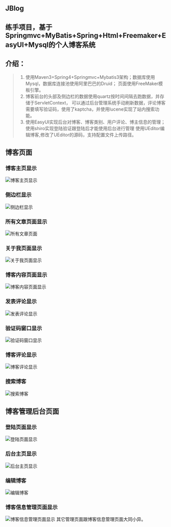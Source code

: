 ## JBlog
## 练手项目，基于Springmvc+MyBatis+Spring+Html+Freemaker+EasyUI+Mysql的个人博客系统
## 介绍：
>1. 使用Maven3+Spring4+Springmvc+Mybatis3架构；数据库使用Mysql，数据库连接池使用阿里巴巴的Druid；
    页面使用FreeMaker模板引擎。
>2. 博客前台的头部及侧边栏的数据使用quartz按时间间隔去跑数据，并存储于ServletContext，
    可以通过后台管理系统手动刷新数据，评论博客需要填写验证码，使用了kaptcha，并使用lucene实现了站内搜索功能。
>3. 使用EasyUI实现后台对博客、博客类别、用户评论、博主信息的管理；使用shiro实现登陆验证跟登陆后才能使用后台进行管理
    使用UEditor编辑博客,修改了UEditor的源码，支持配置文件上传路径。
## 博客页面
### 博客主页显示
![博客主页显示](https://github.com/Madiven/JBlog/blob/master/readmeImages/01.png)
### 侧边栏显示
![侧边栏显示](https://github.com/Madiven/JBlog/blob/master/readmeImages/02.png)
### 所有文章页面显示
![所有文章页面](https://github.com/Madiven/JBlog/blob/master/readmeImages/03.png)
### 关于我页面显示
![关于我页面显示](https://github.com/Madiven/JBlog/blob/master/readmeImages/04.png)
### 博客内容页面显示
![博客内容页面显示](https://github.com/Madiven/JBlog/blob/master/readmeImages/05.png)
### 发表评论显示
![发表评论显示](https://github.com/Madiven/JBlog/blob/master/readmeImages/13.png)
### 验证码窗口显示
![验证码窗口显示](https://github.com/Madiven/JBlog/blob/master/readmeImages/06.png)
### 博客评论显示
![博客评论显示](https://github.com/Madiven/JBlog/blob/master/readmeImages/08.png)
### 搜索博客
![搜索博客](https://github.com/Madiven/JBlog/blob/master/readmeImages/14.png)

## 博客管理后台页面
### 登陆页面显示
![登陆页面显示](https://github.com/Madiven/JBlog/blob/master/readmeImages/09.png)
### 后台主页显示
![后台主页显示](https://github.com/Madiven/JBlog/blob/master/readmeImages/10.png)
### 编辑博客
![编辑博客](https://github.com/Madiven/JBlog/blob/master/readmeImages/11.png)
### 博客信息管理页面显示
![博客信息管理页面显示](https://github.com/Madiven/JBlog/blob/master/readmeImages/12.png)
其它管理页面跟博客信息管理页面大同小异。
